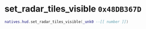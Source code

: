 # set_radar_tiles_visible `0x48DB367D`

```lua
natives.hud.set_radar_tiles_visible(_unk0 --[[ number ]])
```